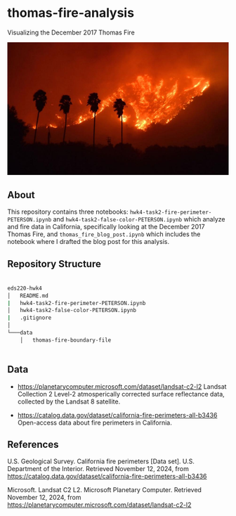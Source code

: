 # thomas-fire-analysis
Visualizing the December 2017 Thomas Fire

![Thomas Fire](images/fire.jpg)

## About

This repository contains three notebooks: `hwk4-task2-fire-perimeter-PETERSON.ipynb` and `hwk4-task2-false-color-PETERSON.ipynb` which analyze and fire data in California, specifically looking at the December 2017 Thomas Fire, and `thomas_fire_blog_post.ipynb` which includes the notebook where I drafted the blog post for this analysis.

## Repository Structure

```bash

eds220-hwk4
│   README.md
|   hwk4-task2-fire-perimeter-PETERSON.ipynb
│   hwk4-task2-false-color-PETERSON.ipynb
|   .gitignore
│
└───data
    │   thomas-fire-boundary-file
  
```

## Data

- https://planetarycomputer.microsoft.com/dataset/landsat-c2-l2
Landsat Collection 2 Level-2 atmosperically corrected surface reflectance data, collected by the Landsat 8 satellite.

- https://catalog.data.gov/dataset/california-fire-perimeters-all-b3436
Open-access data about fire perimeters in California. 

## References

U.S. Geological Survey. California fire perimeters [Data set]. U.S. Department of the Interior. Retrieved November 12, 2024, from https://catalog.data.gov/dataset/california-fire-perimeters-all-b3436

Microsoft. Landsat C2 L2. Microsoft Planetary Computer. Retrieved November 12, 2024, from https://planetarycomputer.microsoft.com/dataset/landsat-c2-l2
